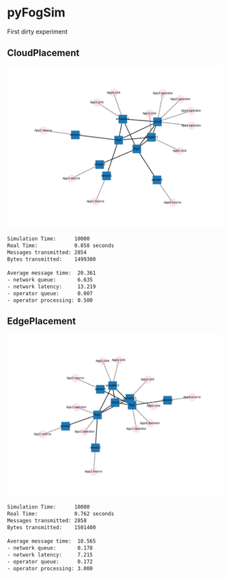 # pyFogSim

First dirty experiment

## CloudPlacement
<img src="CloudPlacement.png" width="600">

```
Simulation Time:      10000
Real Time:            0.858 seconds
Messages transmitted: 2854
Bytes transmitted:    1499300

Average message time:  20.361
- network queue:       6.635
- network latency:     13.219
- operator queue:      0.007
- operator processing: 0.500
```


## EdgePlacement
<img src="EdgePlacement.png" width="600">

```
Simulation Time:      10000
Real Time:            0.762 seconds
Messages transmitted: 2858
Bytes transmitted:    1501400

Average message time:  10.565
- network queue:       0.178
- network latency:     7.215
- operator queue:      0.172
- operator processing: 3.000
```